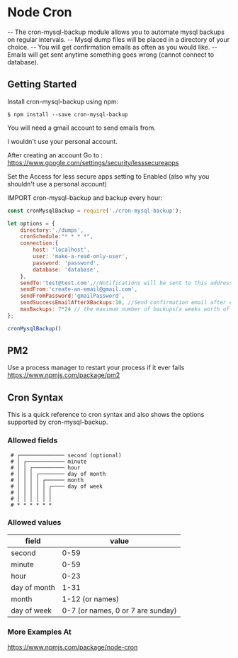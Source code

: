 # Node Cron

-- The cron-mysql-backup module allows you to automate mysql backups on regular intervals. 
-- Mysql dump files will be placed in a directory of your choice. 
-- You will get confirmation emails as often as you would like. 
-- Emails will get sent anytime something goes wrong (cannot connect to database).

## Getting Started

Install cron-mysql-backup using npm:

```console
$ npm install --save cron-mysql-backup
```

You will need a gmail account to send emails from. 

I wouldn't use your personal account.

After creating an account Go to : https://www.google.com/settings/security/lesssecureapps

Set the Access for less secure apps setting to Enabled (also why you shouldn't use a personal account)

IMPORT cron-mysql-backup and backup every hour:

```javascript
const cronMysqlBackup = require('./cron-mysql-backup');

let options = {
    directory:'./dumps',
    cronSchedule:"* * * *",
    connection:{
        host: 'localhost',
        user: 'make-a-read-only-user',
        password: 'password',
        database: 'database',
    },
    sendTo:'test@test.com',//Notifications will be sent to this address. This can also be an array of email addresses
    sendFrom:'create-an-email@gmail.com',
    sendFromPassword:'gmailPassword',
    sendSuccessEmailAfterXBackups:10, //Send confirmation email after every 10 backups()
    maxBackups: 7*24 // the maximum number of backups(a weeks worth of hourly backups)
};

cronMysqlBackup()
```

## PM2

Use a process manager to restart your process if it ever fails
https://www.npmjs.com/package/pm2

## Cron Syntax

This is a quick reference to cron syntax and also shows the options supported by cron-mysql-backup.

### Allowed fields

```
 # ┌────────────── second (optional)
 # │ ┌──────────── minute
 # │ │ ┌────────── hour
 # │ │ │ ┌──────── day of month
 # │ │ │ │ ┌────── month
 # │ │ │ │ │ ┌──── day of week
 # │ │ │ │ │ │
 # │ │ │ │ │ │
 # * * * * * *
```

### Allowed values

|     field    |        value        |
|--------------|---------------------|
|    second    |         0-59        |
|    minute    |         0-59        |
|     hour     |         0-23        |
| day of month |         1-31        |
|     month    |     1-12 (or names) |
|  day of week |     0-7 (or names, 0 or 7 are sunday)  |


### More Examples At
https://www.npmjs.com/package/node-cron
